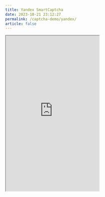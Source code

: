 ```yaml
---
title: Yandex SmartCaptcha
date: 2023-10-21 23:12:27
permalink: /captcha-demo/yandex/
article: false
---
```


<iframe src="https://smartcaptcha.yandexcloud.net/demo" height="500px"></iframe>
